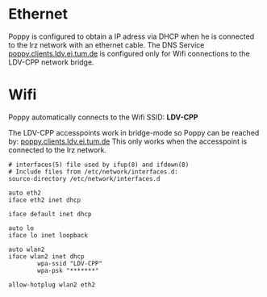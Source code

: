 # Ethernet

Poppy is configured to obtain a IP adress via DHCP when he is connected to the lrz network with an ethernet cable.
The DNS Service [poppy.clients.ldv.ei.tum.de](http://poppy.clients.ldv.ei.tum.de) is configured only for Wifi connections to the LDV-CPP network bridge.

# Wifi
Poppy automatically connects to the Wifi SSID: **LDV-CPP**

The LDV-CPP accesspoints work in bridge-mode so Poppy can be reached by: [poppy.clients.ldv.ei.tum.de](http://poppy.clients.ldv.ei.tum.de) 
This only works when the accesspoint is connected to the lrz network. 

    # interfaces(5) file used by ifup(8) and ifdown(8)
    # Include files from /etc/network/interfaces.d:
    source-directory /etc/network/interfaces.d
    
    auto eth2
    iface eth2 inet dhcp
    
    iface default inet dhcp
    
    auto lo
    iface lo inet loopback
    
    auto wlan2
    iface wlan2 inet dhcp
            wpa-ssid "LDV-CPP"
            wpa-psk "*******"
    
    allow-hotplug wlan2 eth2
